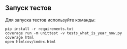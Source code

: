 ## Запуск тестов

Для запуска тестов используйте команды:
```linux
pip install -r requirements.txt
coverage run -m unittest -v tests_what_is_year_now.py
coverage html
open htmlcov/index.html
```
